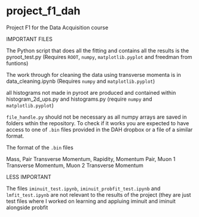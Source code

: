 # project_f1_dah

Project F1 for the Data Acquisition course

IMPORTANT FILES

The Python script that does all the fitting and contains all the results is the pyroot_test.py (Requires `ROOT`, `numpy`, `matplotlib.pyplot` and freedman from funtions)

The work through for cleaning the data using transverse momenta is in data_cleaning.ipynb (Requires `numpy` and `matplotlib.pyplot`)

all histograms not made in pyroot are produced and contained within histogram_2d_ups.py and histograms.py (require `numpy` and `matplotlib.pyplot`)

`file_handle.py` should not be necessary as all numpy arrays are saved in folders wthin the repository. To check if it works you are expected to have access to one of `.bin` files provided in the DAH dropbox or a file of a similar format.

The format of the `.bin` files

Mass, Pair Transverse Momentum, Rapidity, Momentum Pair, Muon 1 Transverse Momentum, Muon 2 Transverse Momentum

LESS IMPORTANT

The files `iminuit_test.ipynb`, `iminuit_probfit_test.ipynb` and `lmfit_test.ipynb` are not relevant to the results of the project (they are just test files where I worked on learning and appluing iminuit and iminuit alongside probfit
